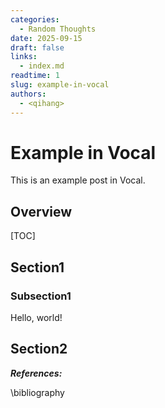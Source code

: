```yaml
---
categories:
  - Random Thoughts
date: 2025-09-15
draft: false
links:
  - index.md
readtime: 1
slug: example-in-vocal
authors:
  - <qihang>
---
```

# Example in Vocal
This is an example post in Vocal.
<!-- more -->
## Overview
[TOC]
## Section1
### Subsection1
Hello, world!
## Section2

***References:***

\bibliography